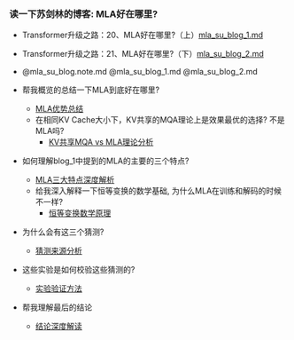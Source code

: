 ### 读一下苏剑林的博客: MLA好在哪里?

- Transformer升级之路：20、MLA好在哪里?（上）[mla_su_blog_1.md](mla_su_blog/mla_su_blog_1.md)
- Transformer升级之路：21、MLA好在哪里?（下）[mla_su_blog_2.md](mla_su_blog/mla_su_blog_2.md)

- @mla_su_blog.note.md @mla_su_blog_1.md @mla_su_blog_2.md

- 帮我概览的总结一下MLA到底好在哪里?
  - [MLA优势总结](mla_su_blog/mla_summary.md)
  - 在相同KV Cache大小下，KV共享的MQA理论上是效果最优的选择? 不是MLA吗?
    - [KV共享MQA vs MLA理论分析](mla_su_blog/kv_shared_mqa_explanation.md)
- 如何理解blog_1中提到的MLA的主要的三个特点?
  - [MLA三大特点深度解析](mla_su_blog/mla_three_features_explanation.md)
  - 给我深入解释一下恒等变换的数学基础, 为什么MLA在训练和解码的时候不一样?
    - [恒等变换数学原理](mla_su_blog/mla_identity_transformation.md)
- 为什么会有这三个猜测?
  - [猜测来源分析](mla_su_blog/mla_hypothesis_origin.md)
- 这些实验是如何校验这些猜测的?
  - [实验验证方法](mla_su_blog/mla_experiments_validation.md)
- 帮我理解最后的结论
  - [结论深度解读](mla_su_blog/mla_conclusions_understanding.md)